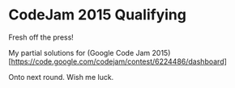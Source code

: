 # CodeJam 2015 Qualifying

Fresh off the press!

My partial solutions for 
(Google Code Jam 2015)[https://code.google.com/codejam/contest/6224486/dashboard]

Onto next round.  Wish me luck.
